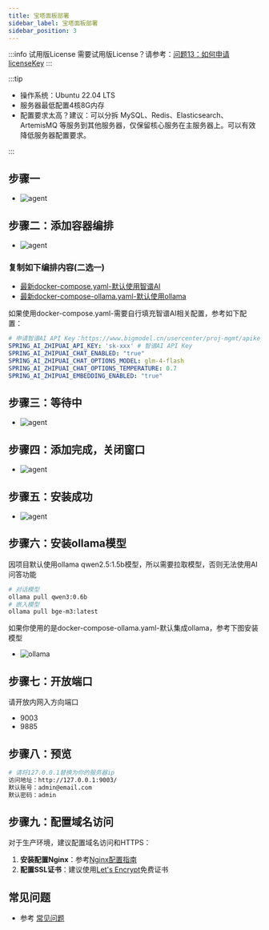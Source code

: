 ```yaml
---
title: 宝塔面板部署
sidebar_label: 宝塔面板部署
sidebar_position: 3
---
```


:::info 试用版License
需要试用版License？请参考：[问题13：如何申请licenseKey](/docs/faq#问题13如何申请licensekey)
:::

:::tip

- 操作系统：Ubuntu 22.04 LTS
- 服务器最低配置4核8G内存
- 配置要求太高？建议：可以分拆 MySQL、Redis、Elasticsearch、ArtemisMQ 等服务到其他服务器，仅保留核心服务在主服务器上。可以有效降低服务器配置要求。

:::

## 步骤一

- ![agent](/img/deploy/baota/baota_1.png)

## 步骤二：添加容器编排

- ![agent](/img/deploy/baota/baota_2.png)

### 复制如下编排内容(二选一)

- [最新docker-compose.yaml-默认使用智谱AI](https://gitee.com/270580156/weiyu/blob/main/deploy/docker/docker-compose.yaml)
- [最新docker-compose-ollama.yaml-默认使用ollama](https://gitee.com/270580156/weiyu/blob/main/deploy/docker/docker-compose-ollama.yaml)

如果使用docker-compose.yaml-需要自行填充智谱AI相关配置，参考如下配置：

```yaml
# 申请智谱AI API Key：https://www.bigmodel.cn/usercenter/proj-mgmt/apikeys
SPRING_AI_ZHIPUAI_API_KEY: 'sk-xxx' # 智谱AI API Key
SPRING_AI_ZHIPUAI_CHAT_ENABLED: "true"
SPRING_AI_ZHIPUAI_CHAT_OPTIONS_MODEL: glm-4-flash
SPRING_AI_ZHIPUAI_CHAT_OPTIONS_TEMPERATURE: 0.7
SPRING_AI_ZHIPUAI_EMBEDDING_ENABLED: "true"
```

## 步骤三：等待中

- ![agent](/img/deploy/baota/baota_3.png)

## 步骤四：添加完成，关闭窗口

- ![agent](/img/deploy/baota/baota_4.png)

## 步骤五：安装成功

- ![agent](/img/deploy/baota/baota_5.png)

## 步骤六：安装ollama模型

因项目默认使用ollama qwen2.5:1.5b模型，所以需要拉取模型，否则无法使用AI问答功能

```bash
# 对话模型
ollama pull qwen3:0.6b
# 嵌入模型
ollama pull bge-m3:latest
```

如果你使用的是docker-compose-ollama.yaml-默认集成ollama，参考下图安装模型

- ![ollama](/img/deploy/baota/baota-ollama.png)

## 步骤七：开放端口

请开放内网入方向端口

- 9003
- 9885

## 步骤八：预览

```bash
# 请将127.0.0.1替换为你的服务器ip
访问地址：http://127.0.0.1:9003/
默认账号：admin@email.com
默认密码：admin
```

## 步骤九：配置域名访问

对于生产环境，建议配置域名访问和HTTPS：

1. **安装配置Nginx**：参考[Nginx配置指南](./depend/nginx.md)
2. **配置SSL证书**：建议使用[Let's Encrypt](./depend/letsencrypt.md)免费证书

## 常见问题

- 参考 [常见问题](/docs/faq)
